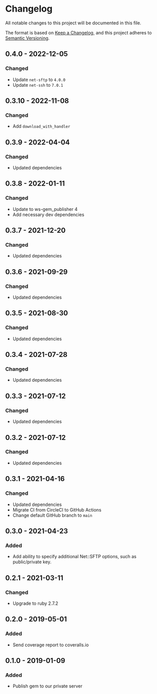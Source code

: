 # Changelog
All notable changes to this project will be documented in this file.

The format is based on [Keep a Changelog](https://keepachangelog.com/en/1.0.0/),
and this project adheres to [Semantic Versioning](https://semver.org/spec/v2.0.0.html).

## 0.4.0 - 2022-12-05
### Changed
- Update `net-sftp` to `4.0.0`
- Update `net-ssh` to `7.0.1`

## 0.3.10 - 2022-11-08
### Changed
- Add `download_with_handler`

## 0.3.9 - 2022-04-04
### Changed
- Updated dependencies

## 0.3.8 - 2022-01-11
### Changed
- Update to ws-gem_publisher 4
- Add necessary dev dependencies

## 0.3.7 - 2021-12-20
### Changed
- Updated dependencies

## 0.3.6 - 2021-09-29
### Changed
- Updated dependencies

## 0.3.5 - 2021-08-30
### Changed
- Updated dependencies

## 0.3.4 - 2021-07-28
### Changed
- Updated dependencies

## 0.3.3 - 2021-07-12
### Changed
- Updated dependencies

## 0.3.2 - 2021-07-12
### Changed
- Updated dependencies

## 0.3.1 - 2021-04-16
### Changed
- Updated dependencies
- Migrate CI from CircleCI to GitHub Actions
- Change default GitHub branch to `main`

## 0.3.0 - 2021-04-23
### Added
- Add ability to specify additional Net::SFTP options, such as public/private key.

## 0.2.1 - 2021-03-11
### Changed
- Upgrade to ruby 2.7.2

## 0.2.0 - 2019-05-01
### Added
- Send coverage report to coveralls.io

## 0.1.0 - 2019-01-09
### Added
- Publish gem to our private server
